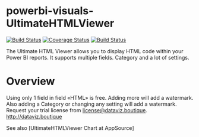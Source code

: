 # powerbi-visuals-UltimateHTMLViewer
[![Build Status](https://travis-ci.org/Microsoft/powerbi-visuals-UltimateHTMLViewer.svg?branch=master)](https://travis-ci.org/Microsoft/powerbi-visuals-UltimateHTMLViewer) [![Coverage Status](https://coveralls.io/repos/github/Microsoft/powerbi-visuals-UltimateHTMLViewer/badge.svg?branch=master)](https://coveralls.io/github/Microsoft/powerbi-visuals-UltimateHTMLViewer?branch=master) [![Build Status](https://dev.azure.com/customvisuals/public/_apis/build/status/Microsoft.powerbi-visuals-UltimateHTMLViewer)](https://dev.azure.com/customvisuals/public/_build/latest?definitionId=1)

The Ultimate HTML Viewer allows you to display HTML code within your Power BI reports. It supports multiple fields. Category and a lot of settings.


# Overview
Using only 1 field in field «HTML» is free. Adding more will add a watermark. Also adding a Category or changing any setting will add a watermark.
Request your trial license from  license@dataviz.boutique.
http://dataviz.boutique

See also [UltimateHTMLViewer Chart at AppSource]
